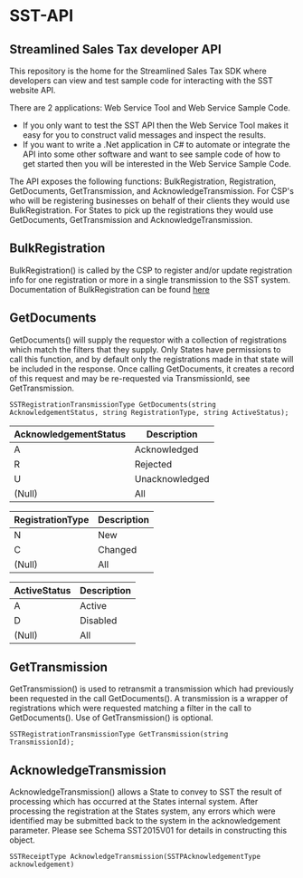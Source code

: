 # SST-API
Streamlined Sales Tax developer API
---

This repository is the home for the Streamlined Sales Tax SDK where developers can view and test sample code for interacting with the SST website API.

There are 2 applications: Web Service Tool and Web Service Sample Code.
* If you only want to test the SST API then the Web Service Tool makes it easy for you to construct valid messages and inspect the results.
* If you want to write a .Net application in C# to automate or integrate the API into some other software and want to see sample code of how to get started then you will be interested in the Web Service Sample Code.



The API exposes the following functions: BulkRegistration, Registration, GetDocuments, GetTransmission, and AcknowledgeTransmission.  For CSP's who will be registering businesses on behalf of their clients they would use BulkRegistration.  For States to pick up the registrations they would use GetDocuments, GetTransmission and AcknowledgeTransmission.  


## BulkRegistration
BulkRegistration() is called by the CSP to register and/or update registration info for one registration or more in a single transmission to the SST system.
Documentation of BulkRegistration can be found [here](https://github.com/azavar/SST-API/blob/master/Bulk%20Registration%20ReadMe.md)

## GetDocuments

GetDocuments() will supply the requestor with a collection of registrations which match the filters that they supply.  Only States have permissions to call this function, and by default only the registrations made in that state will be included in the response.  Once calling GetDocuments, it creates a record of this request and may be re-requested via TransmissionId, see GetTransmission.

````
SSTRegistrationTransmissionType GetDocuments(string AcknowledgementStatus, string RegistrationType, string ActiveStatus);
````
AcknowledgementStatus | Description
----------------------| -----------
A | Acknowledged
R | Rejected
U | Unacknowledged
(Null) | All

RegistrationType | Description
-----------------| -----------
N | New
C | Changed
(Null) | All

ActiveStatus | Description
-------------| -----------
A | Active
D | Disabled
(Null) | All


## GetTransmission

GetTransmission() is used to retransmit a transmission which had previously been requested in the call GetDocuments().  A transmission is a wrapper of registrations which were requested matching a filter in the call to GetDocuments().  Use of GetTransmission() is optional.

````
SSTRegistrationTransmissionType GetTransmission(string TransmissionId);
````

## AcknowledgeTransmission

AcknowledgeTransmission() allows a State to convey to SST the result of processing which has occurred at the States internal system.  After processing the registration at the States system, any errors which were identified may be submitted back to the system in the acknowledgement parameter.  Please see Schema SST2015V01 for details in constructing this object.

````
SSTReceiptType AcknowledgeTransmission(SSTPAcknowledgementType acknowledgement)
````

